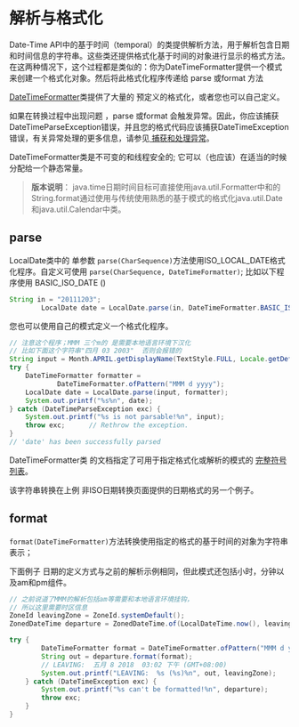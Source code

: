 # 解析与格式化

 Date-Time API中的基于时间（temporal）的类提供解析方法，用于解析包含日期和时间信息的字符串。这些类还提供格式化基于时间的对象进行显示的格式方法。在这两种情况下，这个过程都是类似的：你为DateTimeFormatter提供一个模式来创建一个格式化对象。然后将此格式化程序传递给 parse 或format 方法
 
[DateTimeFormatter](https://docs.oracle.com/javase/8/docs/api/java/time/format/DateTimeFormatter.html#predefined)类提供了大量的 预定义的格式化，或者您也可以自己定义。

如果在转换过程中出现问题 ，parse 或format 会触发异常。因此，你应该捕获DateTimeParseException错误，并且您的格式代码应该捕获DateTimeException错误，有关异常处理的更多信息，请参见[ 捕获和处理异常](//content/essential/exceptions/handling/README.md)。

DateTimeFormatter类是不可变的和线程安全的; 它可以（也应该）在适当的时候分配给一个静态常量。

> **版本说明**：  java.time日期时间目标可直接使用java.util.Formatter中和的String.format通过使用与传统使用熟悉的基于模式的格式化java.util.Date和java.util.Calendar中类。

## parse
LocalDate类中的 单参数 `parse(CharSequence)`方法使用ISO_LOCAL_DATE格式化程序。自定义可使用 ` parse(CharSequence, DateTimeFormatter) `; 比如以下程序使用 BASIC_ISO_DATE ()

```java
String in = "20111203";
        LocalDate date = LocalDate.parse(in, DateTimeFormatter.BASIC_ISO_DATE);
```

您也可以使用自己的模式定义一个格式化程序。

```java
// 注意这个程序；MMM 三个m的 是需要本地语言环境下汉化
// 比如下面这个字符串"四月 03 2003"  否则会报错的
String input = Month.APRIL.getDisplayName(TextStyle.FULL, Locale.getDefault()) + " 03 2003";
try {
    DateTimeFormatter formatter =
            DateTimeFormatter.ofPattern("MMM d yyyy");
    LocalDate date = LocalDate.parse(input, formatter);
    System.out.printf("%s%n", date);
} catch (DateTimeParseException exc) {
    System.out.printf("%s is not parsable!%n", input);
    throw exc;      // Rethrow the exception.
}
// 'date' has been successfully parsed
```
DateTimeFormatter类 的文档指定了可用于指定格式化或解析的模式的 [完整符号列表](https://docs.oracle.com/javase/8/docs/api/java/time/format/DateTimeFormatter.html#patterns)。

该字符串转换在上例 非ISO日期转换页面提供的日期格式的另一个例子。

## format

` format(DateTimeFormatter) `方法转换使用指定的格式的基于时间的对象为字符串表示；

下面例子 日期的定义方式与之前的解析示例相同，但此模式还包括小时，分钟以及am和pm组件。

```java
// 之前说道了MMM的解析包括am等需要和本地语言环境挂钩，
// 所以这里需要时区信息
ZoneId leavingZone = ZoneId.systemDefault();
ZonedDateTime departure = ZonedDateTime.of(LocalDateTime.now(), leavingZone);

try {
        DateTimeFormatter format = DateTimeFormatter.ofPattern("MMM d yyyy  hh:mm a");
        String out = departure.format(format);
        // LEAVING:  五月 8 2018  03:02 下午 (GMT+08:00)
        System.out.printf("LEAVING:  %s (%s)%n", out, leavingZone);
    } catch (DateTimeException exc) {
        System.out.printf("%s can't be formatted!%n", departure);
        throw exc;
    }
}
```